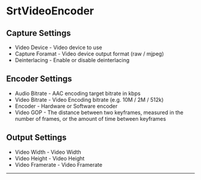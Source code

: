 # SrtVideoEncoder

## Capture Settings
* Video Device - Video device to use
* Capture Foramat - Video device output format (raw / mjpeg)
* Deinterlacing - Enable or disable deinterlacing

## Encoder Settings
* Audio Bitrate - AAC encoding target bitrate in kbps
* Video Bitrate - Video Encoding bitrate (e.g. 10M / 2M / 512k)
* Encoder - Hardware or Software encoder
* Video GOP - The distance between two keyframes, measured in the number of frames, or the amount of time between keyframes

## Output Settings
* Video Width - Video Width
* Video Height - Video Height
* Video Framerate - Video Framerate

---